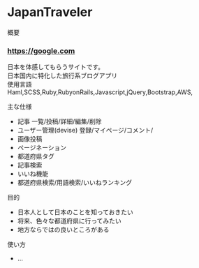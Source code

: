 # JapanTraveler

概要<br>
### **https://google.com**  
日本を体感してもらうサイトです。<br>
日本国内に特化した旅行系ブログアプリ<br>
使用言語<br>
Haml,SCSS,Ruby,RubyonRails,Javascript,jQuery,Bootstrap,AWS,

主な仕様<br>
* 記事 一覧/投稿/詳細/編集/削除<br>
* ユーザー管理(devise) 登録/マイページ/コメント/<br>
* 画像投稿<br>
* ページネーション<br>
* 都道府県タグ<br>
* 記事検索<br>
* いいね機能<br>
* 都道府県検索/用語検索/いいねランキング<br>

目的<br>
* 日本人として日本のことを知っておきたい<br>
* 将来、色々な都道府県に行ってみたい<br>
* 地方ならではの良いところがある<br>
 
使い方


* ...
